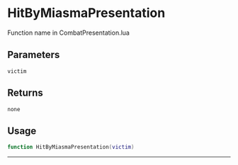 # HitByMiasmaPresentation
Function name in CombatPresentation.lua
## Parameters
`victim`
## Returns
`none`
## Usage
```lua
function HitByMiasmaPresentation(victim)
```
---
